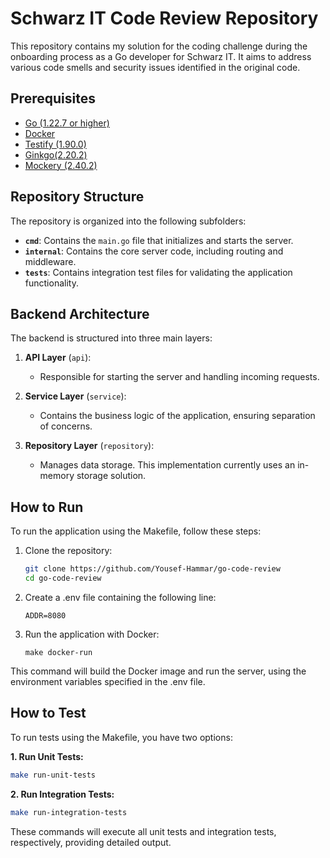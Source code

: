 # Schwarz IT Code Review Repository

This repository contains my solution for the coding challenge during the onboarding process as a Go developer for 
Schwarz IT. It aims to address various code smells and security issues identified in the original code.

## Prerequisites

- [Go (1.22.7 or higher)](https://go.dev)
- [Docker](https://www.docker.com)
- [Testify (1.90.0)](https://github.com/vektra/mockery)
- [Ginkgo(2.20.2)](https://github.com/onsi/ginkgo)
- [Mockery (2.40.2)](https://github.com/vektra/mockery])

## Repository Structure

The repository is organized into the following subfolders:

- **`cmd`**: Contains the `main.go` file that initializes and starts the server.
- **`internal`**: Contains the core server code, including routing and middleware.
- **`tests`**: Contains integration test files for validating the application functionality.

## Backend Architecture

The backend is structured into three main layers:

1. **API Layer** (`api`):
    - Responsible for starting the server and handling incoming requests.

2. **Service Layer** (`service`):
    - Contains the business logic of the application, ensuring separation of concerns.

3. **Repository Layer** (`repository`):
    - Manages data storage. This implementation currently uses an in-memory storage solution.

## How to Run

To run the application using the Makefile, follow these steps:

1. Clone the repository:
   ```bash
   git clone https://github.com/Yousef-Hammar/go-code-review
   cd go-code-review
   ```
2. Create a .env file containing the following line:
   ```
   ADDR=8080
   ```
3. Run the application with Docker:
   ```
   make docker-run
   ```

This command will build the Docker image and run the server, using the environment variables specified in the .env file.

## How to Test

To run tests using the Makefile, you have two options:

**1. Run Unit Tests:**
   ```bash
   make run-unit-tests
   ```
**2. Run Integration Tests:**
   ```bash
   make run-integration-tests
   ```

These commands will execute all unit tests and integration tests, respectively, providing detailed output.

